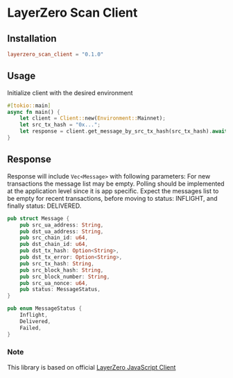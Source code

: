 # LayerZero Scan Client
## Installation
```toml
layerzero_scan_client = "0.1.0"
```
## Usage
Initialize client with the desired environment
```rust
#[tokio::main]
async fn main() {
    let client = Client::new(Environment::Mainnet);
    let src_tx_hash = "0x...";
    let response = client.get_message_by_src_tx_hash(src_tx_hash).await.unwrap();
}
```
## Response
Response will include `Vec<Message>` with following parameters:
For new transactions the message list may be empty. Polling should be implemented at the application level since it is app specific. Expect the messages list to be empty for recent transactions, before moving to status: INFLIGHT, and finally status: DELIVERED.
```rust
pub struct Message {
    pub src_ua_address: String,
    pub dst_ua_address: String,
    pub src_chain_id: u64,
    pub dst_chain_id: u64,
    pub dst_tx_hash: Option<String>,
    pub dst_tx_error: Option<String>,
    pub src_tx_hash: String,
    pub src_block_hash: String,
    pub src_block_number: String,
    pub src_ua_nonce: u64,
    pub status: MessageStatus,
}

pub enum MessageStatus {
    Inflight,
    Delivered,
    Failed,
}
```
### Note
This library is based on official [LayerZero JavaScript Client](https://www.npmjs.com/package/@layerzerolabs/scan-client?activeTab=readme)

